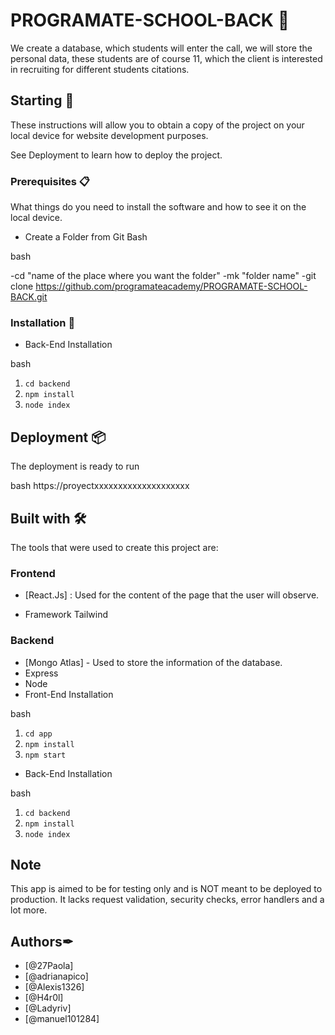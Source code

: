 # PROGRAMATE-SCHOOL-BACK 📄
We create a database, which students will enter the call, we will store the personal data, these students are of course 11, which the client is interested in recruiting for different students citations.

## Starting 🚀

These instructions will allow you to obtain a copy of the project on your local device for website development purposes.

See Deployment to learn how to deploy the project.

### Prerequisites 📋
What things do you need to install the software and how to see it on the local device.

- Create a Folder from Git Bash

bash

  -cd "name of the place where you want the folder"
   -mk "folder name"
   -git clone https://github.com/programateacademy/PROGRAMATE-SCHOOL-BACK.git


### Installation 🔧

- Back-End Installation

bash
1. `cd backend`
2. `npm install`
3. `node index`


## Deployment 📦

The deployment is ready to run

bash
https://proyectxxxxxxxxxxxxxxxxxxxx


## Built with 🛠

The tools that were used to create this project are:

### Frontend 
 - [React.Js] : Used for the content of the page that the user will observe.
 
 - Framework
  Tailwind
  
### Backend
- [Mongo Atlas] - Used to store the information of the database.
- Express
- Node
- Front-End Installation

bash
1. `cd app`
2. `npm install`
3. `npm start`


- Back-End Installation

bash
1. `cd backend`
2. `npm install`
3. `node index`
  
 ## Note
This app is aimed to be for testing only and is NOT meant to be deployed to production. It lacks request validation, security checks, error handlers and a lot more.

## Authors✒

- [@27Paola]
- [@adrianapico]
- [@Alexis1326]
- [@H4r0l]
- [@Ladyriv]
- [@manuel101284]
